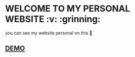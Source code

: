 <h1>WELCOME TO MY PERSONAL WEBSITE :v: :grinning:</h1> 

you can see my website personal on this 🚀 [<h2>DEMO</h2>](https://rizkimaulana51.github.io/)
